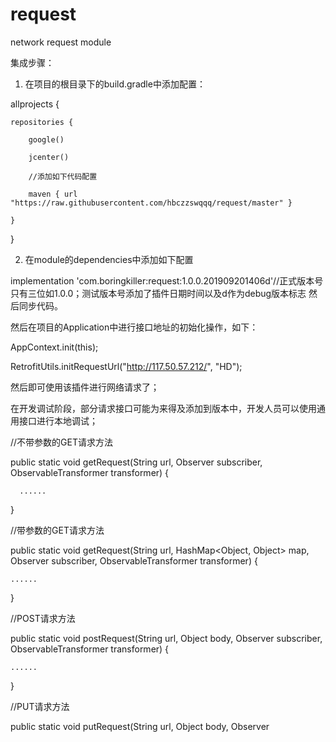 # request
network request module

集成步骤：
1. 在项目的根目录下的build.gradle中添加配置：

allprojects {

    repositories {
    
        google()
        
        jcenter()
        
        //添加如下代码配置
        
        maven { url "https://raw.githubusercontent.com/hbczzswqqq/request/master" }
        
    }
    
}

2. 在module的dependencies中添加如下配置

implementation 'com.boringkiller:request:1.0.0.201909201406d'//正式版本号只有三位如1.0.0；测试版本号添加了插件日期时间以及d作为debug版本标志
然后同步代码。

然后在项目的Application中进行接口地址的初始化操作，如下：

AppContext.init(this);

RetrofitUtils.initRequestUrl("http://117.50.57.212/", "HD");

然后即可使用该插件进行网络请求了；

在开发调试阶段，部分请求接口可能为来得及添加到版本中，开发人员可以使用通用接口进行本地调试；

//不带参数的GET请求方法

public static void getRequest(String url, Observer<Object> subscriber, ObservableTransformer transformer) {
    
      ......
      
}

//带参数的GET请求方法

public static void getRequest(String url, HashMap<Object, Object> map, Observer<Object> subscriber, ObservableTransformer transformer) {
    
    ......
    
}

//POST请求方法

public static void postRequest(String url, Object body, Observer<Object> subscriber, ObservableTransformer transformer) {
    
    ......
    
}

//PUT请求方法

public static void putRequest(String url, Object body, Observer<Object> subscriber, ObservableTransformer transformer) {
    
    ......
    
}

//DELETE请求方法

public static void deleteRequest(String url, Observer<Object> subscriber, ObservableTransformer transformer) {
    
    ......
    
}

上面的方法中均带有请求地址，请求参数和返回结果均为Object类型，所以在传参时可以根据需要传入Map或者Body等，接收参数后转换为自己的实体类即可 。

在使用上述方法请求返回数据后，如果需要将数据转换为本地的实体类型，可以使用下面代码：

//ComplaintPhoneNumResultEntity为本地的实体类

ComplaintPhoneNumResultEntity object = ConvertTools.convertJson2Entity((LinkedTreeMap) result, ComplaintPhoneNumResultEntity.class);

if (object != null) {

   ......

}
 
